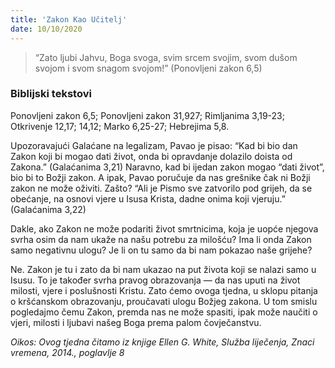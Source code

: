 ```yaml
---
title: 'Zakon Kao Učitelj'
date: 10/10/2020
---
```


> <p></p>
> “Zato ljubi Jahvu, Boga svoga, svim srcem svojim, svom dušom svojom i svom snagom svojom!” (Ponovljeni zakon 6,5)

### Biblijski tekstovi
Ponovljeni zakon 6,5; Ponovljeni zakon 31,927; Rimljanima 3,19-23; Otkrivenje 12,17; 14,12; Marko 6,25-27; Hebrejima 5,8.

Upozoravajući Galaćane na legalizam, Pavao je pisao: “Kad bi bio dan Zakon koji bi mogao dati život, onda bi opravdanje dolazilo doista od Zakona.” (Galaćanima 3,21) Naravno, kad bi ijedan zakon mogao “dati život”, bio bi to Božji zakon. A ipak, Pavao poručuje da nas grešnike čak ni Božji zakon ne može oživiti. Zašto? “Ali je Pismo sve zatvorilo pod grijeh, da se obećanje, na osnovi vjere u Isusa Krista, dadne onima koji vjeruju.” (Galaćanima 3,22)

Dakle, ako Zakon ne može podariti život smrtnicima, koja je uopće njegova svrha osim da nam ukaže na našu potrebu za milošću? Ima li onda Zakon samo negativnu ulogu? Je li on tu samo da bi nam pokazao naše grijehe?

Ne. Zakon je tu i zato da bi nam ukazao na put života koji se nalazi samo u Isusu. To je također svrha pravog obrazovanja — da nas uputi na život milosti, vjere i poslušnosti Kristu. Zato ćemo ovoga tjedna, u sklopu pitanja o kršćanskom obrazovanju, proučavati ulogu Božjeg zakona. U tom smislu pogledajmo čemu Zakon, premda nas ne može spasiti, ipak može naučiti o vjeri, milosti i ljubavi našeg Boga prema palom čovječanstvu.

*Oikos: Ovog tjedna čitamo iz knjige Ellen G. White, Služba liječenja, Znaci vremena, 2014., poglavlje 8*
